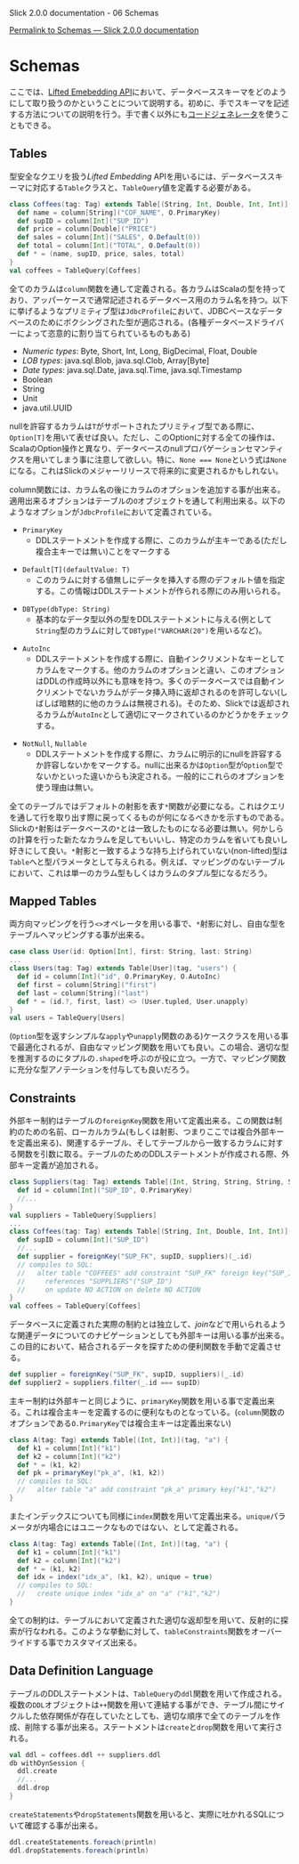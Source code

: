 Slick 2.0.0 documentation - 06 Schemas

[Permalink to Schemas — Slick 2.0.0 documentation](http://slick.typesafe.com/doc/2.0.0/schemas.html)

Schemas
=======

ここでは、[Lifted Emebedding API](http://slick.typesafe.com/doc/2.0.0/introduction.html#lifted-embedding)において、データベーススキーマをどのようにして取り扱うのかということについて説明する。初めに、手でスキーマを記述する方法についての説明を行う。手で書く以外にも[コードジェネレータ](http://slick.typesafe.com/doc/2.0.0/code-generation.html)を使うこともできる。

<!-- This chapter describes how to work with database schemas in the -->
<!-- Lifted Embedding \<lifted-embedding\> API. This explains how you can -->
<!-- write schema descriptions by hand. Instead you can also use the -->
<!-- code generator \<code-generation\> to take this work off your hands. -->

Tables
------

型安全なクエリを扱う*Lifted Embedding* APIを用いるには、データベーススキーマに対応する`Table`クラスと、`TableQuery`値を定義する必要がある。

<!-- In order to use the *Lifted Embedding* API for type-safe queries, you -->
<!-- need to define `Table` row classes and corresponding `TableQuery` values -->
<!-- for your database schema: -->

```scala
class Coffees(tag: Tag) extends Table[(String, Int, Double, Int, Int)](tag, "COFFEES") {
  def name = column[String]("COF_NAME", O.PrimaryKey)
  def supID = column[Int]("SUP_ID")
  def price = column[Double]("PRICE")
  def sales = column[Int]("SALES", O.Default(0))
  def total = column[Int]("TOTAL", O.Default(0))
  def * = (name, supID, price, sales, total)
}
val coffees = TableQuery[Coffees]
```

全てのカラムは`column`関数を通して定義される。各カラムはScalaの型を持っており、アッパーケースで通常記述されるデータベース用のカラム名を持つ。以下に挙げるようなプリミティブ型は`JdbcProfile`において、JDBCベースなデータベースのためにボクシングされた型が適応される。(各種データベースドライバーによって恣意的に割り当てられているものもある)

<!-- All columns are defined through the `column` method. Each column has a -->
<!-- Scala type and a column name for the database (usually in upper-case). -->
<!-- The following primitive types are supported out of the box for -->
<!-- JDBC-based databases in `JdbcProfile` (with certain limitations imposed -->
<!-- by the individual database drivers): -->

-   *Numeric types*: Byte, Short, Int, Long, BigDecimal, Float, Double
-   *LOB types*: java.sql.Blob, java.sql.Clob, Array[Byte]
-   *Date types*: java.sql.Date, java.sql.Time, java.sql.Timestamp
-   Boolean
-   String
-   Unit
-   java.util.UUID

<!-- -   *Numeric types*: Byte, Short, Int, Long, BigDecimal, Float, Double -->
<!-- -   *LOB types*: java.sql.Blob, java.sql.Clob, Array[Byte] -->
<!-- -   *Date types*: java.sql.Date, java.sql.Time, java.sql.Timestamp -->
<!-- -   Boolean -->
<!-- -   String -->
<!-- -   Unit -->
<!-- -   java.util.UUID -->

nullを許容するカラムは`T`がサポートされたプリミティブ型である際に、`Option[T]`を用いて表せば良い。ただし、このOptionに対する全ての操作は、ScalaのOption操作と異なり、データベースのnullプロパゲーションセマンティクスを用いてしまう事に注意して欲しい。特に、`None === None`という式は`None`になる。これはSlickのメジャーリリースで将来的に変更されるかもしれない。

<!-- Nullable columns are represented by `Option[T]` where `T` is one of the -->
<!-- supported primitive types. Note that all operations on Option values are -->
<!-- currently using the database's null propagation semantics which may -->
<!-- differ from Scala's Option semantics. In particular, `None === None` -->
<!-- evaluates to `None`. This behaviour may change in a future major release -->
<!-- of Slick. -->

column関数には、カラム名の後にカラムのオプションを追加する事が出来る。適用出来るオブションはテーブルの`O`オブジェクトを通して利用出来る。以下のようなオプションが`JdbcProfile`において定義されている。

<!-- After the column name, you can add optional column options to a `column` -->
<!-- definition. The applicable options are available through the table's `O` -->
<!-- object. The following ones are defined for `JdbcProfile`: -->

- `PrimaryKey`
	- DDLステートメントを作成する際に、このカラムが主キーである(ただし複合主キーでは無い)ことをマークする

<!-- :   Mark the column as a (non-compound) primary key when creating the -->
<!--     DDL statements. -->

- `Default[T](defaultValue: T)`
	- このカラムに対する値無しにデータを挿入する際のデフォルト値を指定する。この情報はDDLステートメントが作られる際にのみ用いられる。

<!-- :   Specify a default value for inserting data into the table without -->
<!--     this column. This information is only used for creating DDL -->
<!--     statements so that the database can fill in the missing information. -->

- `DBType(dbType: String)`
	- 基本的なデータ型以外の型をDDLステートメントに与える(例として`String`型のカラムに対して`DBType("VARCHAR(20")`を用いるなど)。
<!-- :   Use a non-standard database-specific type for the DDL statements -->
<!--     (e.g. `DBType("VARCHAR(20)")` for a `String` column). -->

- `AutoInc`
	- DDLステートメントを作成する際に、自動インクリメントなキーとしてカラムをマークする。他のカラムのオプションと違い、このオプションはDDLの作成時以外にも意味を持つ。多くのデータベースでは自動インクリメントでないカラムがデータ挿入時に返却されるのを許可しない(しばしば暗黙的に他のカラムは無視される)。そのため、Slickでは返却されるカラムが`AutoInc`として適切にマークされているのかどうかをチェックする。
<!-- :   Mark the column as an auto-incrementing key when creating the DDL -->
<!--     statements. Unlike the other column options, this one also has a -->
<!--     meaning outside of DDL creation: Many databases do not allow -->
<!--     non-AutoInc columns to be returned when inserting data (often -->
<!--     silently ignoring other columns), so Slick will check if the return -->
<!--     column is properly marked as AutoInc where needed. -->

- `NotNull`, `Nullable`
	- DDLステートメントを作成する際に、カラムに明示的にnullを許容するか許容しないかをマークする。nullに出来るかは`Option`型が`Option`型でないかといった違いからも決定される。一般的にこれらのオプションを使う理由は無い。
<!-- :   Explicitly mark the column as nullable or non-nullable when creating -->
<!--     the DDL statements for the table. Nullability is otherwise -->
<!--     determined from the type (Option or non-Option). There is usually no -->
<!--     reason to specify these options. -->

全てのテーブルではデフォルトの射影を表す`*`関数が必要になる。これはクエリを通して行を取り出す際に戻ってくるものが何になるべきかを示すものである。Slickの`*`射影はデータベースの`*`とは一致したものになる必要は無い。何かしらの計算を行った新たなカラムを足してもいいし、特定のカラムを省いても良いし好きにして良い。`*`射影と一致するような持ち上げられていない(non-lifted)型は`Table`へと型パラメータとして与えられる。例えば、マッピングのないテーブルにおいて、これは単一のカラム型もしくはカラムのタプル型になるだろう。

<!-- Every table requires a `*` method contatining a default projection. This -->
<!-- describes what you get back when you return rows (in the form of a table -->
<!-- row object) from a query. Slick's `*` projection does not have to match -->
<!-- the one in the database. You can add new columns (e.g. with computed -->
<!-- values) or omit some columns as you like. The non-lifted type -->
<!-- corresponding to the `*` projection is given as a type parameter to -->
<!-- `Table`. For simple, non-mapped tables, this will be a single column -->
<!-- type or a tuple of column types. -->

Mapped Tables
-------------

両方向マッピングを行う`<>`オペレータを用いる事で、`*`射影に対し、自由な型をテーブルへマッピングする事が出来る。

<!-- It is possible to define a mapped table that uses a custom type for its -->
<!-- `*` projection by adding a bi-directional mapping with the `<>` -->
<!-- operator: -->

```scala
case class User(id: Option[Int], first: String, last: String)
...
class Users(tag: Tag) extends Table[User](tag, "users") {
  def id = column[Int]("id", O.PrimaryKey, O.AutoInc)
  def first = column[String]("first")
  def last = column[String]("last")
  def * = (id.?, first, last) <> (User.tupled, User.unapply)
}
val users = TableQuery[Users]
```

(`Option`型を返すシンプルな`apply`や`unapply`関数のある)ケースクラスを用いる事で最適化されるが、自由なマッピング関数を用いても良い。この場合、適切な型を推測するのにタプルの`.shaped`を呼ぶのが役に立つ。一方で、マッピング関数に充分な型アノテーションを付与しても良いだろう。

<!-- It is optimized for case classes (with a simple `apply` method and an -->
<!-- `unapply` method that wraps its result in an `Option`) but it can also -->
<!-- be used with arbitrary mapping functions. In these cases it can be -->
<!-- useful to call `.shaped` on a tuple on the left-hand side in order to -->
<!-- get its type inferred properly. Otherwise you may have to add full type -->
<!-- annotations to the mapping functions. -->

Constraints
-----------

外部キー制約はテーブルの`foreignKey`関数を用いて定義出来る。この関数は制約のための名前、ローカルカラム(もしくは射影、つまりここでは複合外部キーを定義出来る)、関連するテーブル、そしてテーブルから一致するカラムに対する関数を引数に取る。テーブルのためのDDLステートメントが作成される際、外部キー定義が追加される。

<!-- A foreign key constraint can be defined with a table's `foreignKey` -->
<!-- method. It takes a name for the constraint, the local column (or -->
<!-- projection, so you can define compound foreign keys), the linked table, -->
<!-- and a function from that table to the corresponding column(s). When -->
<!-- creating the DDL statements for the table, the foreign key definition is -->
<!-- added to it. -->

```scala
class Suppliers(tag: Tag) extends Table[(Int, String, String, String, String, String)](tag, "SUPPLIERS") {
  def id = column[Int]("SUP_ID", O.PrimaryKey)
  //...
}
val suppliers = TableQuery[Suppliers]
...
class Coffees(tag: Tag) extends Table[(String, Int, Double, Int, Int)](tag, "COFFEES") {
  def supID = column[Int]("SUP_ID")
  //...
  def supplier = foreignKey("SUP_FK", supID, suppliers)(_.id)
  // compiles to SQL:
  //   alter table "COFFEES" add constraint "SUP_FK" foreign key("SUP_ID")
  //     references "SUPPLIERS"("SUP_ID")
  //     on update NO ACTION on delete NO ACTION
}
val coffees = TableQuery[Coffees]
```

データベースに定義された実際の制約とは独立して、*join*などで用いられるような関連データについてのナビゲーションとしても外部キーは用いる事が出来る。この目的において、結合されるデータを探すための便利関数を手動で定義させる。

<!-- Independent of the actual constraint defined in the database, such a -->
<!-- foreign key can be used to navigate to the linked data with a *join*. -->
<!-- For this purpose, it behaves the same as a manually defined utility -->
<!-- method for finding the joined data: -->

```scala
def supplier = foreignKey("SUP_FK", supID, suppliers)(_.id)
def supplier2 = suppliers.filter(_.id === supID)
```

主キー制約は外部キーと同じように、`primaryKey`関数を用いる事で定義出来る。これは複合主キーを定義するのに便利なものとなっている。(`column`関数のオプションである`O.PrimaryKey`では複合主キーは定義出来ない)

<!-- A primary key constraint can be defined in a similar fashion by adding a -->
<!-- method that calls `primaryKey`. This is useful for defining compound -->
<!-- primary keys (which cannot be done with the `O.PrimaryKey` column -->
<!-- option): -->

```scala
class A(tag: Tag) extends Table[(Int, Int)](tag, "a") {
  def k1 = column[Int]("k1")
  def k2 = column[Int]("k2")
  def * = (k1, k2)
  def pk = primaryKey("pk_a", (k1, k2))
  // compiles to SQL:
  //   alter table "a" add constraint "pk_a" primary key("k1","k2")
}
```

またインデックスについても同様に`index`関数を用いて定義出来る。`unique`パラメータが内場合にはユニークなものではない、として定義される。

<!-- Other indexes are defined in a similar way with the `index` method. They -->
<!-- are non-unique by default unless you set the `unique` parameter: -->

```Scala
class A(tag: Tag) extends Table[(Int, Int)](tag, "a") {
  def k1 = column[Int]("k1")
  def k2 = column[Int]("k2")
  def * = (k1, k2)
  def idx = index("idx_a", (k1, k2), unique = true)
  // compiles to SQL:
  //   create unique index "idx_a" on "a" ("k1","k2")
}
```

全ての制約は、テーブルにおいて定義された適切な返却型を用いて、反射的に探索が行なわれる。このような挙動に対して、`tableConstraints`関数をオーバーライドする事でカスタマイズ出来る。

<!-- All constraints are discovered reflectively by searching for methods -->
<!-- with the appropriate return types which are defined in the table. This -->
<!-- behavior can be customized by overriding the `tableConstraints` method. -->

Data Definition Language
------------------------

テーブルのDDLステートメントは、`TableQuery`の`ddl`関数を用いて作成される。複数の`DDL`オブジェクトは`++`関数を用いて連結する事ができ、テーブル間にサイクルした依存関係が存在していたとしても、適切な順序で全てのテーブルを作成、削除する事が出来る。ステートメントは`create`と`drop`関数を用いて実行される。

<!-- DDL statements for a table can be created with its `TableQuery`"s `ddl` -->
<!-- method. Multiple `DDL` objects can be concatenated with `++` to get a -->
<!-- compound `DDL` object which can create and drop all entities in the -->
<!-- correct order, even in the presence of cyclic dependencies between -->
<!-- tables. The statements are executed with the `create` and `drop` -->
<!-- methods: -->

```scala
val ddl = coffees.ddl ++ suppliers.ddl
db withDynSession {
  ddl.create
  //...
  ddl.drop
}
```

`createStatements`や`dropStatements`関数を用いると、実際に吐かれるSQLについて確認する事が出来る。

<!-- You can use the `createStatements` and `dropStatements` methods to get -->
<!-- the SQL code: -->

```scala
ddl.createStatements.foreach(println)
ddl.dropStatements.foreach(println)
```
